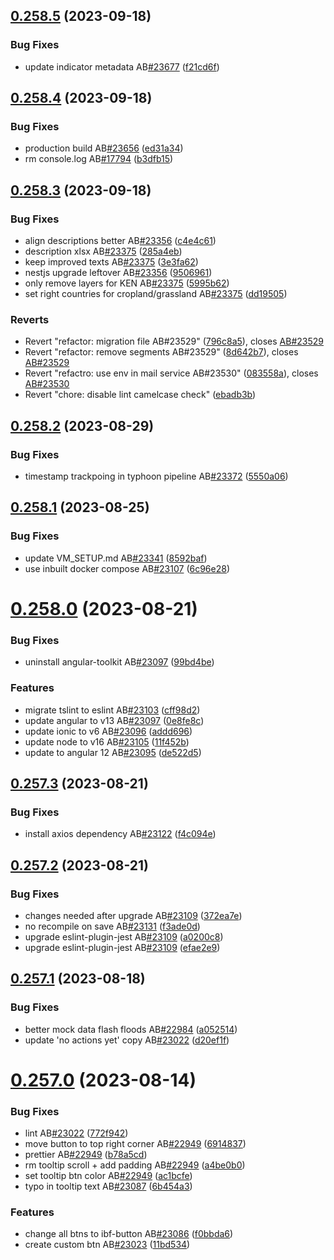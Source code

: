 ## [0.258.5](https://github.com/rodekruis/IBF-system/compare/v0.258.4...v0.258.5) (2023-09-18)


### Bug Fixes

* update indicator metadata AB[#23677](https://github.com/rodekruis/IBF-system/issues/23677) ([f21cd6f](https://github.com/rodekruis/IBF-system/commit/f21cd6f2c53ef38047438f985db939f742989944))



## [0.258.4](https://github.com/rodekruis/IBF-system/compare/v0.258.3...v0.258.4) (2023-09-18)


### Bug Fixes

* production build AB[#23656](https://github.com/rodekruis/IBF-system/issues/23656) ([ed31a34](https://github.com/rodekruis/IBF-system/commit/ed31a34e6ad9bb398381397f929fd64ea24c5db1))
* rm console.log AB[#17794](https://github.com/rodekruis/IBF-system/issues/17794) ([b3dfb15](https://github.com/rodekruis/IBF-system/commit/b3dfb156d5a31860d3736d6349e40a59251a1e84))



## [0.258.3](https://github.com/rodekruis/IBF-system/compare/v0.258.2...v0.258.3) (2023-09-18)


### Bug Fixes

* align descriptions better AB[#23356](https://github.com/rodekruis/IBF-system/issues/23356) ([c4e4c61](https://github.com/rodekruis/IBF-system/commit/c4e4c61bf5d099ee240a05604ff83fc7604dd645))
* description xlsx AB[#23375](https://github.com/rodekruis/IBF-system/issues/23375) ([285a4eb](https://github.com/rodekruis/IBF-system/commit/285a4eba91e6d95ac8192d16a2cca85b24521281))
* keep improved texts AB[#23375](https://github.com/rodekruis/IBF-system/issues/23375) ([3e3fa62](https://github.com/rodekruis/IBF-system/commit/3e3fa62aa0ee7efdf9abe1636ab8fc6b49ae9d66))
* nestjs upgrade leftover AB[#23356](https://github.com/rodekruis/IBF-system/issues/23356) ([9506961](https://github.com/rodekruis/IBF-system/commit/95069613cbbc20bfe088e6cac083a34d1db2d22a))
* only remove layers for KEN AB[#23375](https://github.com/rodekruis/IBF-system/issues/23375) ([5995b62](https://github.com/rodekruis/IBF-system/commit/5995b6285e44defd5be7428de340db1e5630b4e4))
* set right countries for cropland/grassland AB[#23375](https://github.com/rodekruis/IBF-system/issues/23375) ([dd19505](https://github.com/rodekruis/IBF-system/commit/dd195054c6a9c73febde0edadb596d896afaf660))


### Reverts

* Revert "refactor: migration file AB#23529" ([796c8a5](https://github.com/rodekruis/IBF-system/commit/796c8a5bfc8119f6e4d9e39dbc8353c122a18ad8)), closes [AB#23529](https://github.com/AB/issues/23529)
* Revert "refactor: remove segments AB#23529" ([8d642b7](https://github.com/rodekruis/IBF-system/commit/8d642b797031d409f998bdcf7aec4fa0203a652e)), closes [AB#23529](https://github.com/AB/issues/23529)
* Revert "refactro: use env in mail service AB#23530" ([083558a](https://github.com/rodekruis/IBF-system/commit/083558a125c8744d0d70b5ead90b6faadec61d12)), closes [AB#23530](https://github.com/AB/issues/23530)
* Revert "chore: disable lint camelcase check" ([ebadb3b](https://github.com/rodekruis/IBF-system/commit/ebadb3b0bba9b9dcd2f0451b08a8dd804262df0e))



## [0.258.2](https://github.com/rodekruis/IBF-system/compare/v0.258.1...v0.258.2) (2023-08-29)


### Bug Fixes

* timestamp trackpoing in typhoon pipeline AB[#23372](https://github.com/rodekruis/IBF-system/issues/23372) ([5550a06](https://github.com/rodekruis/IBF-system/commit/5550a068cdbc3fc97173e867a412f932e3d0c30e))



## [0.258.1](https://github.com/rodekruis/IBF-system/compare/v0.258.0...v0.258.1) (2023-08-25)


### Bug Fixes

* update VM_SETUP.md AB[#23341](https://github.com/rodekruis/IBF-system/issues/23341) ([8592baf](https://github.com/rodekruis/IBF-system/commit/8592baf48dfb1e95af2cf85ab154c56284f4992c))
* use inbuilt docker compose AB[#23107](https://github.com/rodekruis/IBF-system/issues/23107) ([6c96e28](https://github.com/rodekruis/IBF-system/commit/6c96e282616891a700e31b826692bb08fd3bf667))



# [0.258.0](https://github.com/rodekruis/IBF-system/compare/v0.257.3...v0.258.0) (2023-08-21)


### Bug Fixes

* uninstall angular-toolkit AB[#23097](https://github.com/rodekruis/IBF-system/issues/23097) ([99bd4be](https://github.com/rodekruis/IBF-system/commit/99bd4be6ddcef378abaab87245dfd260c3a0f0b7))


### Features

* migrate tslint to eslint AB[#23103](https://github.com/rodekruis/IBF-system/issues/23103) ([cff98d2](https://github.com/rodekruis/IBF-system/commit/cff98d2430bc192a8e68a70cb1a5360f57459fc1))
* update angular to v13 AB[#23097](https://github.com/rodekruis/IBF-system/issues/23097) ([0e8fe8c](https://github.com/rodekruis/IBF-system/commit/0e8fe8cd13c0b06ff07efcfc00fdb96d9a892686))
* update ionic to v6 AB[#23096](https://github.com/rodekruis/IBF-system/issues/23096) ([addd696](https://github.com/rodekruis/IBF-system/commit/addd6962906d6788c7c3d2b27d9f7c004da99ac6))
* update node to v16 AB[#23105](https://github.com/rodekruis/IBF-system/issues/23105) ([11f452b](https://github.com/rodekruis/IBF-system/commit/11f452bdac8935f6b9adface1264921f7d3f2fe0))
* update to angular 12 AB[#23095](https://github.com/rodekruis/IBF-system/issues/23095) ([de522d5](https://github.com/rodekruis/IBF-system/commit/de522d5d9effe0facacb8891e827e1116a242b49))



## [0.257.3](https://github.com/rodekruis/IBF-system/compare/v0.257.2...v0.257.3) (2023-08-21)


### Bug Fixes

* install axios dependency AB[#23122](https://github.com/rodekruis/IBF-system/issues/23122) ([f4c094e](https://github.com/rodekruis/IBF-system/commit/f4c094ee20863f35b5347c908944323ae44ca6c3))



## [0.257.2](https://github.com/rodekruis/IBF-system/compare/v0.257.1...v0.257.2) (2023-08-21)


### Bug Fixes

* changes needed after upgrade AB[#23109](https://github.com/rodekruis/IBF-system/issues/23109) ([372ea7e](https://github.com/rodekruis/IBF-system/commit/372ea7ed04515a1f2ac183dde1b91e69fd36a00d))
* no recompile on save AB[#23131](https://github.com/rodekruis/IBF-system/issues/23131) ([f3ade0d](https://github.com/rodekruis/IBF-system/commit/f3ade0df20c1474bf04d2a0e79cf81136b8cfee8))
* upgrade eslint-plugin-jest AB[#23109](https://github.com/rodekruis/IBF-system/issues/23109) ([a0200c8](https://github.com/rodekruis/IBF-system/commit/a0200c82bd2c6e5957da6a205ebd390688cc62f4))
* upgrade eslint-plugin-jest AB[#23109](https://github.com/rodekruis/IBF-system/issues/23109) ([efae2e9](https://github.com/rodekruis/IBF-system/commit/efae2e90e7c9df74bd293ac4ad1564b03fb1b9e6))



## [0.257.1](https://github.com/rodekruis/IBF-system/compare/v0.257.0...v0.257.1) (2023-08-18)


### Bug Fixes

* better mock data flash floods AB[#22984](https://github.com/rodekruis/IBF-system/issues/22984) ([a052514](https://github.com/rodekruis/IBF-system/commit/a05251464e82a68747bae86c18ec0d29dd4579e4))
* update 'no actions yet' copy AB[#23022](https://github.com/rodekruis/IBF-system/issues/23022) ([d20ef1f](https://github.com/rodekruis/IBF-system/commit/d20ef1fe646077e04cd8df04b181d7456c245588))



# [0.257.0](https://github.com/rodekruis/IBF-system/compare/v0.256.2...v0.257.0) (2023-08-14)


### Bug Fixes

* lint AB[#23022](https://github.com/rodekruis/IBF-system/issues/23022) ([772f942](https://github.com/rodekruis/IBF-system/commit/772f942c5cbf8cf930e138352488c689a7b3eb7d))
* move button to top right corner AB[#22949](https://github.com/rodekruis/IBF-system/issues/22949) ([6914837](https://github.com/rodekruis/IBF-system/commit/691483730b28440faea8acda71fd7d17eaee19e4))
* prettier AB[#22949](https://github.com/rodekruis/IBF-system/issues/22949) ([b78a5cd](https://github.com/rodekruis/IBF-system/commit/b78a5cdd9b669bb59b002927cdef8765818b8892))
* rm tooltip scroll + add padding AB[#22949](https://github.com/rodekruis/IBF-system/issues/22949) ([a4be0b0](https://github.com/rodekruis/IBF-system/commit/a4be0b0dd1285244423de8c2094673f9cd8440f8))
* set tooltip btn color AB[#22949](https://github.com/rodekruis/IBF-system/issues/22949) ([ac1bcfe](https://github.com/rodekruis/IBF-system/commit/ac1bcfefa9af69a95ddb484d587e683b8fbe5462))
* typo in tooltip text AB[#23087](https://github.com/rodekruis/IBF-system/issues/23087) ([6b454a3](https://github.com/rodekruis/IBF-system/commit/6b454a37359a493ad4309fc1f59365bb86c1ffda))


### Features

* change all btns to ibf-button AB[#23086](https://github.com/rodekruis/IBF-system/issues/23086) ([f0bbda6](https://github.com/rodekruis/IBF-system/commit/f0bbda66e8a60b4e0c12ccebc3d277996dd1e522))
* create custom btn AB[#23023](https://github.com/rodekruis/IBF-system/issues/23023) ([11bd534](https://github.com/rodekruis/IBF-system/commit/11bd534e839f85dbbb0bd02e0b644189b98ff476))



